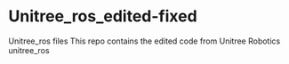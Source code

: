 # Unitree_ros_edited-fixed
Unitree_ros files
This repo contains the edited code from Unitree Robotics unitree_ros
